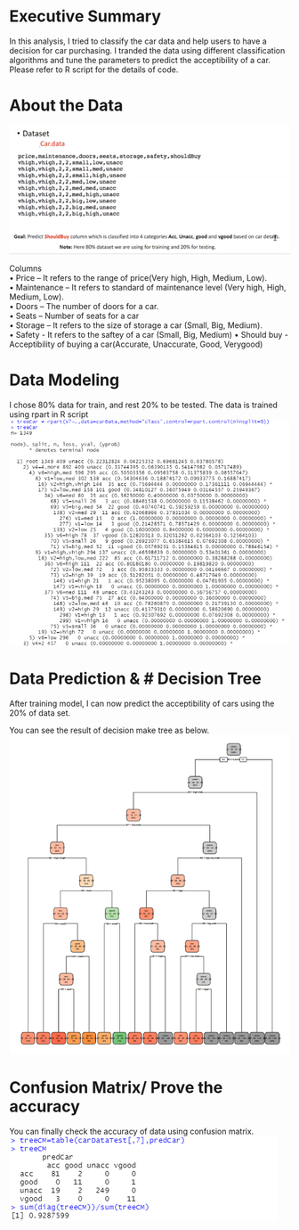 
# Executive Summary
In this analysis, I tried to classify the car data and help users to have a decision for car purchasing. I tranded the data using different classification algorithms and tune the parameters to predict the acceptibility of a car. Please refer to R script for the details of code.

# About the Data
![Test Image 1](images/dataset.png)

Columns<br />
•	Price – It refers to the range of price(Very high, High, Medium, Low).<br />
•	Maintenance – It refers to standard of maintenance level (Very high, High, Medium, Low).<br />
•	Doors – The number of doors for a car.<br />
•	Seats – Number of seats for a car<br />
•	Storage – It refers to the size of storage a car (Small, Big, Medium).<br />
•	Safety - It refers to the saftey of a car (Small, Big, Medium)
•	Should buy - Acceptibility of buying a car(Accurate, Unaccurate, Good, Verygood)

# Data Modeling
I chose 80% data for train, and rest 20% to be tested.
The data is trained using rpart in R script
![Test Image 1](images/rpart.PNG)

# Data Prediction & # Decision Tree
After training model, I can now predict the acceptibility of cars using the 20% of data set.

You can see the result of decision make tree as below.
![Test Image 1](images/decisiontree.PNG)

# Confusion Matrix/ Prove the accuracy
You can finally check the accuracy of data using confusion matrix.
![Test Image 1](images/acuracy.PNG)
